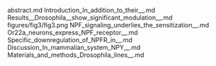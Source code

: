 abstract.md
Introduction_In_addition_to_their__.md
Results__Drosophila__show_significant_modulation__.md
figures/fig3/fig3.png
NPF_signaling_underlies_the_sensitization__.md
Or22a_neurons_express_NPF_receptor__.md
Specific_downregulation_of_NPFR_in__.md
Discussion_In_mammalian_system_NPY__.md
Materials_and_methods_Drosophila_lines__.md
